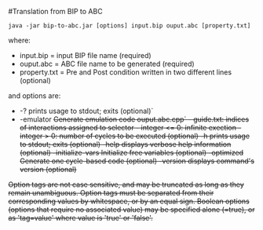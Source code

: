 #Translation from BIP to ABC

`java -jar bip-to-abc.jar [options] input.bip ouput.abc [property.txt]`

where:

- input.bip    = input BIP file name (required)
- ouput.abc    = ABC file name to be generated (required)
- property.txt = Pre and Post condition written in two different lines (optional)

and options are:

- -?                prints usage to stdout; exits (optional)`
- -emulator <s>     Generate emulation code ouput.abc.cpp`
                    - guide.txt: indices of interactions assigned to selector
                    - integer <= 0: infinite exection
                    - integer > 0: number of cycles to be executed
                   (optional)
-h                prints usage to stdout; exits (optional)
-help             displays verbose help information (optional)
-initialize-vars  Initialize free variables (optional)
-optimized        Generate one cycle-based code (optional)
-version          displays command's version (optional)


Option tags are not case sensitive, and may be truncated as long as they remain unambiguous.  Option tags must be separated from their corresponding values by whitespace, or by an equal sign.  Boolean options (options that require no associated value) may be specified alone (=true), or as 'tag=value' where value is 'true' or 'false'.
